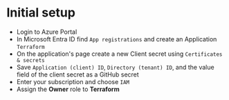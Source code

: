 # Initial setup
- Login to Azure Portal
- In Microsoft Entra ID find `App registrations` and create an Application `Terraform`
- On the application's page create a new Client secret using `Certificates & secrets`
- Save `Application (client) ID`, `Directory (tenant) ID`, and the value field of the client secret as a GitHub secret
- Enter your subscription and choose `IAM`
- Assign the **Owner** role to **Terraform**
